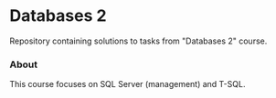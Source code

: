 # Databases 2

Repository containing solutions to tasks from "Databases 2" course.

### About

This course focuses on SQL Server (management) and T-SQL.
